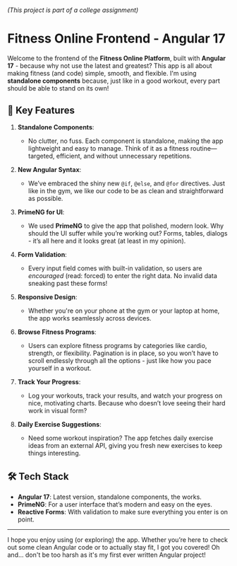 ###### (This project is part of a college assignment)
# Fitness Online Frontend - Angular 17

Welcome to the frontend of the **Fitness Online Platform**, built with **Angular 17** - because why not use the latest and greatest? This app is all about making fitness (and code) simple, smooth, and flexible. I'm using **standalone components** because, just like in a good workout, every part should be able to stand on its own!

## 🚀 Key Features

1. **Standalone Components**: 
   - No clutter, no fuss. Each component is standalone, making the app lightweight and easy to manage. Think of it as a fitness routine—targeted, efficient, and without unnecessary repetitions.

2. **New Angular Syntax**: 
   - We’ve embraced the shiny new `@if`, `@else`, and `@for` directives. Just like in the gym, we like our code to be as clean and straightforward as possible.

3. **PrimeNG for UI**:
   - We used **PrimeNG** to give the app that polished, modern look. Why should the UI suffer while you’re working out? Forms, tables, dialogs - it’s all here and it looks great (at least in my opinion).

4. **Form Validation**:
   - Every input field comes with built-in validation, so users are *encouraged* (read: forced) to enter the right data. No invalid data sneaking past these forms!

5. **Responsive Design**:
   - Whether you're on your phone at the gym or your laptop at home, the app works seamlessly across devices.

6. **Browse Fitness Programs**:
   - Users can explore fitness programs by categories like cardio, strength, or flexibility. Pagination is in place, so you won’t have to scroll endlessly through all the options - just like how you pace yourself in a workout.

7. **Track Your Progress**:
   - Log your workouts, track your results, and watch your progress on nice, motivating charts. Because who doesn’t love seeing their hard work in visual form?

8. **Daily Exercise Suggestions**:
   - Need some workout inspiration? The app fetches daily exercise ideas from an external API, giving you fresh new exercises to keep things interesting.

## 🛠️ Tech Stack

- **Angular 17**: Latest version, standalone components, the works.
- **PrimeNG**: For a user interface that’s modern and easy on the eyes.
- **Reactive Forms**: With validation to make sure everything you enter is on point.

---

I hope you enjoy using (or exploring) the app. Whether you’re here to check out some clean Angular code or to actually stay fit, I got you covered!
Oh and... don't be too harsh as it's my first ever written Angular project!
